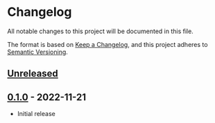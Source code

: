 # Changelog

All notable changes to this project will be documented in this file.

The format is based on [Keep a Changelog](https://keepachangelog.com/en/1.0.0/),
and this project adheres to [Semantic Versioning](https://semver.org/spec/v2.0.0.html).

## [Unreleased]

## [0.1.0] - 2022-11-21

- Initial release

[Unreleased]: https://github.com/giantswarm/capi-garbage-collector/compare/v0.1.0...HEAD
[0.1.0]: https://github.com/giantswarm/capi-garbage-collector/releases/tag/v0.1.0
